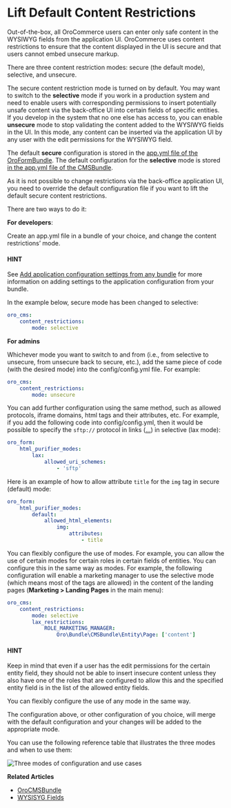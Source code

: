 <a id="dev-guide-setup-content-restrictions"></a>

# Lift Default Content Restrictions

Out-of-the-box, all OroCommerce users can enter only safe content in the WYSIWYG fields from the application UI. OroCommerce uses content restrictions to ensure that the content displayed in the UI is secure and that users cannot embed unsecure markup.

There are three content restriction modes: secure (the default mode), selective, and unsecure.

The secure content restriction mode is turned on by default. You may want to switch to the **selective** mode if you work in a production system and need to enable users with corresponding permissions to insert potentially unsafe content via the back-office UI into certain fields of specific entities. If you develop in the system that no one else has access to, you can enable **unsecure** mode to stop validating the content added to the WYSIWYG fields in the UI. In this mode, any content can be inserted via the application UI by any user with the edit permissions for the WYSIWYG field.

The default **secure** configuration is stored in the <a href="https://github.com/oroinc/platform/blob/5.0/src/Oro/Bundle/FormBundle/Resources/config/oro/app.yml" target="_blank">app.yml file of the OroFormBundle</a>. The default configuration for the **selective** mode is stored <a href="https://github.com/oroinc/orocommerce/blob/5.0/src/Oro/Bundle/CMSBundle/Resources/config/oro/app.yml" target="_blank">in the app.yml file of the CMSBundle</a>.

As it is not possible to change restrictions via the back-office application UI, you need to override the default configuration file if you want to lift the default secure content restrictions.

There are two ways to do it:

**For developers**:

Create an app.yml file in a bundle of your choice, and change the content restrictions’ mode.

#### HINT
See [Add application configuration settings from any bundle](../../../bundles/platform/PlatformBundle/index.md#bundle-docs-platform-platform-bundle-add-config-settings) for more information on adding settings to the application configuration from your bundle.

In the example below, secure mode has been changed to selective:

```yaml
oro_cms:
    content_restrictions:
        mode: selective
```

**For admins**

Whichever mode you want to switch to and from (i.e., from selective to unsecure, from unsecure back to secure, etc.), add the same piece of code (with the desired mode) into the config/config.yml file. For example:

```yaml
oro_cms:
    content_restrictions:
        mode: unsecure
```

You can add further configuration using the same method, such as allowed protocols, iframe domains, html tags and their attributes, etc. For example, if you add the following code into config/config.yml, then it would be possible to specify the `sftp://` protocol in links (<a href=”…”>…</a>) in selective (lax mode):

```yaml
oro_form:
    html_purifier_modes:
        lax:
            allowed_uri_schemes:
                - 'sftp'
```

Here is an example of how to allow attribute `title` for the `img` tag in secure (default) mode:

```yaml
oro_form:
    html_purifier_modes:
        default:
            allowed_html_elements:
                img:
                    attributes:
                        - title
```

You can flexibly configure the use of modes. For example, you can allow the use of certain modes for certain roles in certain fields of entities. You can configure this in the same way as modes. For example, the following configuration will enable a marketing manager to use the selective mode (which means most of the tags are allowed) in the content of the landing pages (**Marketing > Landing Pages** in the main menu):

```yaml
oro_cms:
    content_restrictions:
        mode: selective
        lax_restrictions:
            ROLE_MARKETING_MANAGER:
                Oro\Bundle\CMSBundle\Entity\Page: ['content']
```

#### HINT
Keep in mind that even if a user has the edit permissions for the certain entity field, they should not be able to insert insecure content unless they also have one of the roles that are configured to allow this and the specified entity field is in the list of the allowed entity fields.

You can flexibly configure the use of any mode in the same way.

The configuration above, or other configuration of you choice, will merge with the default configuration and your changes will be added to the appropriate mode.

You can use the following reference table that illustrates the three modes and when to use them:

![Three modes of configuration and use cases](img/backend/setup/content-restriction/modes.png)

**Related Articles**

* [OroCMSBundle](../../../bundles/commerce/CMSBundle/index.md#bundle-docs-commerce-cms-bundle)
* [WYSISYG Fields](../../../bundles/commerce/CMSBundle/WYSIWYG-field/index.md#wysiwyg-field-dev-guide)

<!-- Frontend -->
